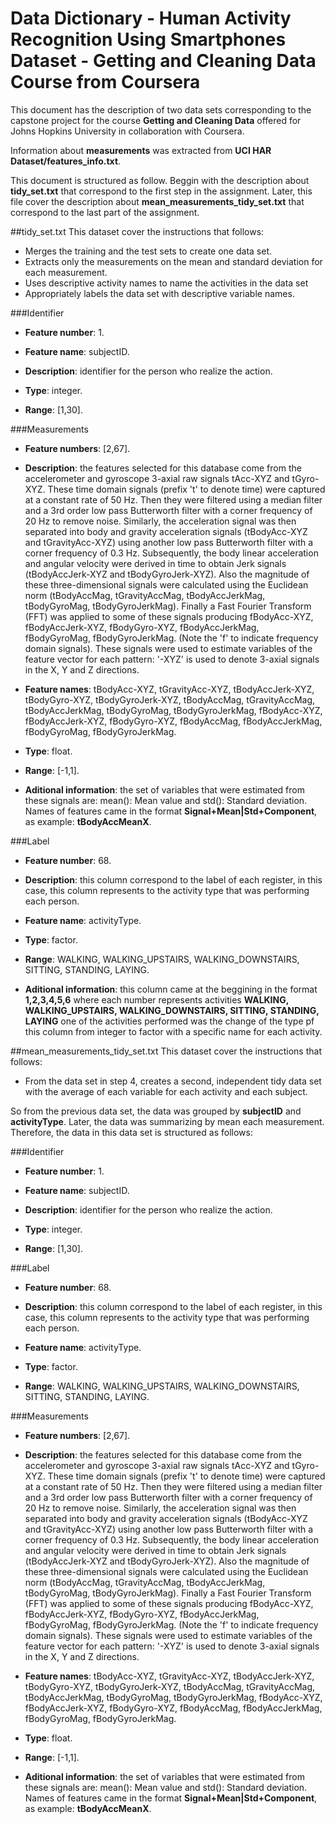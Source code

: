 # Data Dictionary - Human Activity Recognition Using Smartphones Dataset - Getting and Cleaning Data Course from Coursera
This document has the description of two data sets corresponding to the capstone project for the course **Getting and Cleaning Data** offered for Johns Hopkins University in collaboration with Coursera.

Information about **measurements** was extracted from **UCI HAR Dataset/features_info.txt**.

This document is structured as follow. Beggin with the description about **tidy_set.txt** that correspond to the first step in the assignment. Later, this file cover the description about **mean_measurements_tidy_set.txt** that correspond to the last part of the assignment.

##tidy_set.txt
This dataset cover the instructions that follows:

+ Merges the training and the test sets to create one data set.
+ Extracts only the measurements on the mean and standard deviation for each measurement.
+ Uses descriptive activity names to name the activities in the data set
+ Appropriately labels the data set with descriptive variable names. 

###Identifier

* **Feature number**: 1.

* **Feature name**: subjectID.

* **Description**: identifier for the person who realize the action.

* **Type**: integer.

* **Range**: [1,30].

###Measurements

* **Feature numbers**: [2,67].

* **Description**: the features selected for this database come from the accelerometer and gyroscope 3-axial raw signals tAcc-XYZ and tGyro-XYZ. These time domain signals (prefix 't' to denote time) were captured at a constant rate of 50 Hz. Then they were filtered using a median filter and a 3rd order low pass Butterworth filter with a corner frequency of 20 Hz to remove noise. Similarly, the acceleration signal was then separated into body and gravity acceleration signals (tBodyAcc-XYZ and tGravityAcc-XYZ) using another low pass Butterworth filter with a corner frequency of 0.3 Hz. Subsequently, the body linear acceleration and angular velocity were derived in time to obtain Jerk signals (tBodyAccJerk-XYZ and tBodyGyroJerk-XYZ). Also the magnitude of these three-dimensional signals were calculated using the Euclidean norm (tBodyAccMag, tGravityAccMag, tBodyAccJerkMag, tBodyGyroMag, tBodyGyroJerkMag). Finally a Fast Fourier Transform (FFT) was applied to some of these signals producing fBodyAcc-XYZ, fBodyAccJerk-XYZ, fBodyGyro-XYZ, fBodyAccJerkMag, fBodyGyroMag, fBodyGyroJerkMag. (Note the 'f' to indicate frequency domain signals). These signals were used to estimate variables of the feature vector for each pattern: 
'-XYZ' is used to denote 3-axial signals in the X, Y and Z directions.

* **Feature names**: tBodyAcc-XYZ, tGravityAcc-XYZ, tBodyAccJerk-XYZ, tBodyGyro-XYZ, tBodyGyroJerk-XYZ, tBodyAccMag, tGravityAccMag, tBodyAccJerkMag, tBodyGyroMag, tBodyGyroJerkMag, fBodyAcc-XYZ, fBodyAccJerk-XYZ, fBodyGyro-XYZ, fBodyAccMag, fBodyAccJerkMag, fBodyGyroMag, fBodyGyroJerkMag.

* **Type**: float.

* **Range**: [-1,1].

* **Aditional information**: the set of variables that were estimated from these signals are: mean(): Mean value and std(): Standard deviation. Names of features came in the format **Signal+Mean|Std+Component**, as example: **tBodyAccMeanX**.

###Label

* **Feature number**: 68.

* **Description**: this column correspond to the label of each register, in this case, this column represents to the activity type that was performing each person.

* **Feature name**: activityType.

* **Type**: factor.

* **Range**: WALKING, WALKING_UPSTAIRS, WALKING_DOWNSTAIRS, SITTING, STANDING, LAYING.

* **Aditional information**: this column came at the beggining in the format **1,2,3,4,5,6** where each number represents activities **WALKING, WALKING_UPSTAIRS, WALKING_DOWNSTAIRS, SITTING, STANDING, LAYING** one of the activities performed was the change of the type pf this column from integer to factor with a specific name for each activity.


##mean_measurements_tidy_set.txt
This dataset cover the instructions that follows:

+ From the data set in step 4, creates a second, independent tidy data set with the average of each variable for each activity and each subject.

So from the previous data set, the data was grouped by **subjectID** and **activityType**. Later, the data was summarizing by mean each measurement. Therefore, the data in this data set is structured as follows:

###Identifier

* **Feature number**: 1.

* **Feature name**: subjectID.

* **Description**: identifier for the person who realize the action.

* **Type**: integer.

* **Range**: [1,30].

###Label

* **Feature number**: 68.

* **Description**: this column correspond to the label of each register, in this case, this column represents to the activity type that was performing each person.

* **Feature name**: activityType.

* **Type**: factor.

* **Range**: WALKING, WALKING_UPSTAIRS, WALKING_DOWNSTAIRS, SITTING, STANDING, LAYING.

###Measurements

* **Feature numbers**: [2,67].

* **Description**: the features selected for this database come from the accelerometer and gyroscope 3-axial raw signals tAcc-XYZ and tGyro-XYZ. These time domain signals (prefix 't' to denote time) were captured at a constant rate of 50 Hz. Then they were filtered using a median filter and a 3rd order low pass Butterworth filter with a corner frequency of 20 Hz to remove noise. Similarly, the acceleration signal was then separated into body and gravity acceleration signals (tBodyAcc-XYZ and tGravityAcc-XYZ) using another low pass Butterworth filter with a corner frequency of 0.3 Hz. Subsequently, the body linear acceleration and angular velocity were derived in time to obtain Jerk signals (tBodyAccJerk-XYZ and tBodyGyroJerk-XYZ). Also the magnitude of these three-dimensional signals were calculated using the Euclidean norm (tBodyAccMag, tGravityAccMag, tBodyAccJerkMag, tBodyGyroMag, tBodyGyroJerkMag). Finally a Fast Fourier Transform (FFT) was applied to some of these signals producing fBodyAcc-XYZ, fBodyAccJerk-XYZ, fBodyGyro-XYZ, fBodyAccJerkMag, fBodyGyroMag, fBodyGyroJerkMag. (Note the 'f' to indicate frequency domain signals). These signals were used to estimate variables of the feature vector for each pattern: 
'-XYZ' is used to denote 3-axial signals in the X, Y and Z directions.

* **Feature names**: tBodyAcc-XYZ, tGravityAcc-XYZ, tBodyAccJerk-XYZ, tBodyGyro-XYZ, tBodyGyroJerk-XYZ, tBodyAccMag, tGravityAccMag, tBodyAccJerkMag, tBodyGyroMag, tBodyGyroJerkMag, fBodyAcc-XYZ, fBodyAccJerk-XYZ, fBodyGyro-XYZ, fBodyAccMag, fBodyAccJerkMag, fBodyGyroMag, fBodyGyroJerkMag.

* **Type**: float.

* **Range**: [-1,1].

* **Aditional information**: the set of variables that were estimated from these signals are: mean(): Mean value and std(): Standard deviation. Names of features came in the format **Signal+Mean|Std+Component**, as example: **tBodyAccMeanX**.